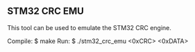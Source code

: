 ## STM32 CRC EMU

This tool can be used to emulate the STM32 CRC engine.

Compile: $ make
Run:     $ ./stm32_crc_emu <0xCRC> <0xDATA>

